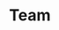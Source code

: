 ---
title: Team
description: "Tem members."
linkTitle: Team
menu: {main: {weight: 6}}
layout: "team/list"
---